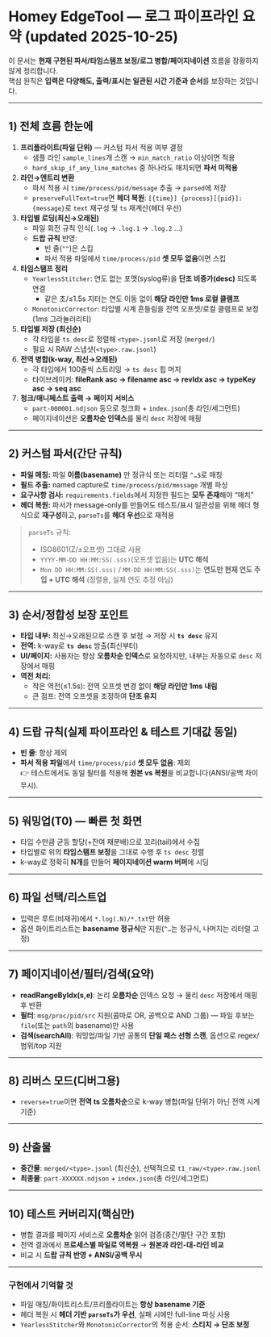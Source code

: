 # Homey EdgeTool — 로그 파이프라인 요약 (updated 2025-10-25)

이 문서는 **현재 구현된 파서/타임스탬프 보정/로그 병합/페이지네이션** 흐름을 장황하지 않게 정리합니다.  
핵심 원칙은 **입력은 다양해도, 출력/표시는 일관된 시간 기준과 순서**를 보장하는 것입니다.

---

## 1) 전체 흐름 한눈에
1. **프리플라이트(파일 단위)** — 커스텀 파서 적용 여부 결정  
   - 샘플 라인 `sample_lines`개 스캔 → `min_match_ratio` 이상이면 적용  
   - `hard_skip_if_any_line_matches` 중 하나라도 매치되면 **파서 미적용**
2. **라인→엔트리 변환**  
   - 파서 적용 시 `time/process/pid/message` 추출 → `parsed`에 저장  
   - `preserveFullText=true`면 **헤더 복원**: `[{time}] {process}[{pid}]: {message}`로 `text` 재구성 및 `ts` 재계산(헤더 우선)
3. **타입별 로딩(최신→오래된)**  
   - 파일 회전 규칙 인식(`.log` → `.log.1` → `.log.2` …)  
   - **드랍 규칙** 반영:  
     - 빈 줄(`""`)은 스킵  
     - 파서 적용 파일에서 `time/process/pid` **셋 모두 없음**이면 스킵
4. **타임스탬프 정리**  
   - `YearlessStitcher`: 연도 없는 포맷(syslog류)을 **단조 비증가(desc)** 되도록 연결  
     - 같은 초/≤1.5s 지터는 연도 이동 없이 **해당 라인만 1ms 로컬 클램프**  
   - `MonotonicCorrector`: 타입별 시계 흔들림을 전역 오프셋/로컬 클램프로 보정(1ms 그라뉼러리티)
5. **타입별 저장 (최신순)**  
   - 각 타입을 `ts desc`로 정렬해 `<type>.jsonl`로 저장 (`merged/`)  
   - 필요 시 RAW 스냅샷(`<type>.raw.jsonl`)
6. **전역 병합(k-way, 최신→오래된)**  
   - 각 타입에서 100줄씩 스트리밍 → `ts desc` 힙 머지  
   - 타이브레이커: **fileRank asc → filename asc → revIdx asc → typeKey asc → seq asc**
7. **청크/매니페스트 출력 → 페이지 서비스**  
   - `part-000001.ndjson` 등으로 청크화 + `index.json`(총 라인/세그먼트)  
   - 페이지네이션은 **오름차순 인덱스**를 물리 `desc` 저장에 매핑

---

## 2) 커스텀 파서(간단 규칙)
- **파일 매칭:** 파일 **이름(basename)** 만 정규식 또는 리터럴 `^…$`로 매칭
- **필드 추출:** named capture로 `time/process/pid/message` 개별 파싱
- **요구사항 검사:** `requirements.fields`에서 지정한 필드는 **모두 존재**해야 “매치”
- **헤더 복원:** 파서가 message-only를 만들어도 테스트/표시 일관성을 위해 헤더 형식으로 **재구성**하고, `parseTs`를 **헤더 우선**으로 재적용

> `parseTs` 규칙:  
> - ISO8601(Z/±오프셋) 그대로 사용  
> - `YYYY-MM-DD HH:MM:SS(.sss)`(오프셋 없음)는 **UTC 해석**  
> - `Mon DD HH:MM:SS(.sss)` / `MM-DD HH:MM:SS(.sss)`는 **연도만 현재 연도 주입 + UTC 해석** (정렬용, 실제 연도 추정 아님)

---

## 3) 순서/정합성 보장 포인트
- **타입 내부:** 최신→오래된으로 스캔 후 보정 → 저장 시 **`ts desc`** 유지  
- **전역:** k-way로 **`ts desc`** 방출(최신부터)  
- **UI/페이지:** 사용자는 항상 **오름차순 인덱스**로 요청하지만, 내부는 자동으로 `desc` 저장에서 매핑
- **역전 처리:**  
  - 작은 역전(≤1.5s): 전역 오프셋 변경 없이 **해당 라인만 1ms 내림**  
  - 큰 점프: 전역 오프셋을 조정하여 **단조 유지**

---

## 4) 드랍 규칙(실제 파이프라인 & 테스트 기대값 동일)
- **빈 줄**: 항상 제외
- **파서 적용 파일**에서 `time/process/pid` **셋 모두 없음**: 제외  
👉 테스트에서도 동일 필터를 적용해 **원본 vs 복원**을 비교합니다(ANSI/공백 차이 무시).

---

## 5) 워밍업(T0) — 빠른 첫 화면
- 타입 수만큼 균등 할당(+잔여 재분배)으로 꼬리(tail)에서 수집  
- 타입별로 위의 **타임스탬프 보정**을 그대로 수행 후 `ts desc` 정렬  
- k-way로 정확히 **N개**를 만들어 **페이지네이션 warm 버퍼**에 시딩

---

## 6) 파일 선택/리스트업
- 입력은 루트(비재귀)에서 `*.log(.N)/*.txt`만 허용  
- 옵션 화이트리스트는 **basename 정규식**만 지원(`^…`는 정규식, 나머지는 리터럴 고정)

---

## 7) 페이지네이션/필터/검색(요약)
- **readRangeByIdx(s,e)**: 논리 **오름차순** 인덱스 요청 → 물리 `desc` 저장에서 매핑 후 반환  
- **필터**: `msg/proc/pid/src` 지원(콤마로 OR, 공백으로 AND 그룹) — 파일 후보는 `file`(또는 `path`의 basename)만 사용  
- **검색(searchAll)**: 워밍업/파일 기반 공통의 **단일 패스 선형 스캔**, 옵션으로 regex/범위/top 지원

---

## 8) 리버스 모드(디버그용)
- `reverse=true`이면 **전역 ts 오름차순**으로 k-way 병합(파일 단위가 아닌 전역 시계 기준)

---

## 9) 산출물
- **중간물**: `merged/<type>.jsonl` (최신순), 선택적으로 `t1_raw/<type>.raw.jsonl`  
- **최종물**: `part-XXXXXX.ndjson` + `index.json`(총 라인/세그먼트)

---

## 10) 테스트 커버리지(핵심만)
- 병합 결과를 페이지 서비스로 **오름차순** 읽어 검증(중간/말단 구간 포함)  
- 전역 결과에서 **프로세스별 파일로 역복원** → **원본과 라인-대-라인 비교**  
- 비교 시 **드랍 규칙 반영 + ANSI/공백 무시**

---

### 구현에서 기억할 것
- 파일 매칭/화이트리스트/프리플라이트는 **항상 basename 기준**  
- 헤더 복원 시 **헤더 기반 `parseTs`가 우선**, 실패 시에만 full-line 파싱 사용  
- `YearlessStitcher`와 `MonotonicCorrector`의 적용 순서: **스티치 → 단조 보정**